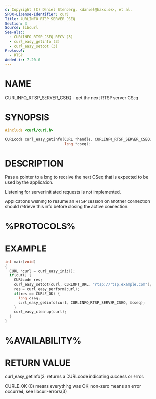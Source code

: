 ```yaml
---
c: Copyright (C) Daniel Stenberg, <daniel@haxx.se>, et al.
SPDX-License-Identifier: curl
Title: CURLINFO_RTSP_SERVER_CSEQ
Section: 3
Source: libcurl
See-also:
  - CURLINFO_RTSP_CSEQ_RECV (3)
  - curl_easy_getinfo (3)
  - curl_easy_setopt (3)
Protocol:
  - RTSP
Added-in: 7.20.0
---
```


# NAME

CURLINFO_RTSP_SERVER_CSEQ - get the next RTSP server CSeq

# SYNOPSIS

~~~c
#include <curl/curl.h>

CURLcode curl_easy_getinfo(CURL *handle, CURLINFO_RTSP_SERVER_CSEQ,
                           long *cseq);
~~~

# DESCRIPTION

Pass a pointer to a long to receive the next CSeq that is expected to be used
by the application.

Listening for server initiated requests is not implemented.

Applications wishing to resume an RTSP session on another connection should
retrieve this info before closing the active connection.

# %PROTOCOLS%

# EXAMPLE

~~~c
int main(void)
{
  CURL *curl = curl_easy_init();
  if(curl) {
    CURLcode res;
    curl_easy_setopt(curl, CURLOPT_URL, "rtsp://rtsp.example.com");
    res = curl_easy_perform(curl);
    if(res == CURLE_OK) {
      long cseq;
      curl_easy_getinfo(curl, CURLINFO_RTSP_SERVER_CSEQ, &cseq);
    }
    curl_easy_cleanup(curl);
  }
}
~~~

# %AVAILABILITY%

# RETURN VALUE

curl_easy_getinfo(3) returns a CURLcode indicating success or error.

CURLE_OK (0) means everything was OK, non-zero means an error occurred, see
libcurl-errors(3).
